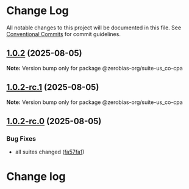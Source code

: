 # Change Log

All notable changes to this project will be documented in this file.
See [Conventional Commits](https://conventionalcommits.org) for commit guidelines.

## [1.0.2](https://github.com/zerobias-org/suite/compare/@zerobias-org/suite-us_co-cpa@1.0.2-rc.1...@zerobias-org/suite-us_co-cpa@1.0.2) (2025-08-05)

**Note:** Version bump only for package @zerobias-org/suite-us_co-cpa





## [1.0.2-rc.1](https://github.com/zerobias-org/suite/compare/@zerobias-org/suite-us_co-cpa@1.0.2-rc.0...@zerobias-org/suite-us_co-cpa@1.0.2-rc.1) (2025-08-05)

**Note:** Version bump only for package @zerobias-org/suite-us_co-cpa





## [1.0.2-rc.0](https://github.com/zerobias-org/suite/compare/@zerobias-org/suite-us_co-cpa@1.0.1...@zerobias-org/suite-us_co-cpa@1.0.2-rc.0) (2025-08-05)


### Bug Fixes

* all suites changed ([fa57fa1](https://github.com/zerobias-org/suite/commit/fa57fa1af7628003297df46b2d7740fe95bd2666))





# Change log
